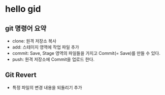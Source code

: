 # hello gid

## git 명령어 요약

- clone: 원격 저장소 복사
- add: 스테이지 영역에 작업 파일 추가
- commit: Save, Stage 영역의 파일들을 가지고 Commit(= Save)를 만들 수 있다.
- push: 원격 저장소에 Commit을 업로드 한다.

## Git Revert

- 특정 파일의 변경 내용을 되돌리기 추가